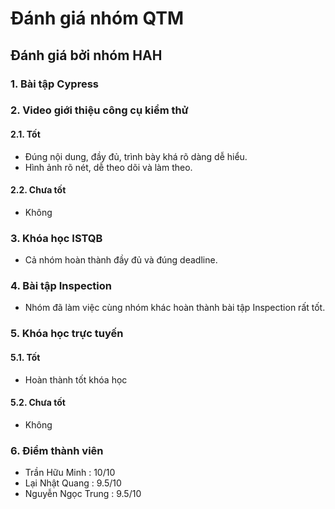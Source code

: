 ﻿# Đánh giá nhóm QTM
 ## Đánh giá bởi nhóm HAH
 
 ### 1. Bài tập Cypress
 ### 2. Video giới thiệu công cụ kiểm thử
 #### 2.1. Tốt
  - Đúng nội dung, đầy đủ, trình bày khá rõ dàng dễ hiểu.
  - Hình ảnh rõ nét, dễ theo dõi và làm theo.
 #### 2.2. Chưa tốt
  - Không
 ### 3. Khóa học ISTQB
  - Cả nhóm hoàn thành đầy đủ và đúng deadline.
 ### 4. Bài tập Inspection
  - Nhóm đã làm việc cùng nhóm khác hoàn thành bài tập Inspection rất tốt.
 ### 5. Khóa học trực tuyến 
 #### 5.1. Tốt
  - Hoàn thành tốt khóa học
 ####  5.2. Chưa tốt 
  - Không
 ### 6. Điểm thành viên
  - Trần Hữu Minh : 10/10
  - Lại Nhật Quang : 9.5/10
  - Nguyễn Ngọc Trung : 9.5/10
